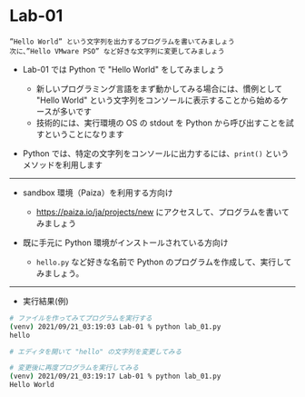 # Lab-01

```text
”Hello World” という文字列を出力するプログラムを書いてみましょう
次に、”Hello VMware PSO” など好きな文字列に変更してみましょう
```

- Lab-01 では Python で "Hello World" をしてみましょう
  - 新しいプログラミング言語をまず動かしてみる場合には、慣例として "Hello World" という文字列をコンソールに表示することから始めるケースが多いです
  - 技術的には、実行環境の OS の stdout を Python から呼び出すことを試すということになります

- Python では、特定の文字列をコンソールに出力するには、`print()` というメソッドを利用します

***

- sandbox 環境（Paiza）を利用する方向け
  - <https://paiza.io/ja/projects/new> にアクセスして、プログラムを書いてみましょう

- 既に手元に Python 環境がインストールされている方向け
  - `hello.py` など好きな名前で Python のプログラムを作成して、実行してみましょう。

***

- 実行結果(例)

```bash
# ファイルを作ってみてプログラムを実行する
(venv) 2021/09/21_03:19:03 Lab-01 % python lab_01.py 
hello

# エディタを開いて "hello" の文字列を変更してみる

# 変更後に再度プログラムを実行してみる
(venv) 2021/09/21_03:19:17 Lab-01 % python lab_01.py 
Hello World
```
